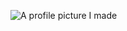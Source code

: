 ![A profile picture I made](https://user-images.githubusercontent.com/90104374/133119651-a65df4b4-083b-4040-9cbe-bdb97bcf7cb3.png)

